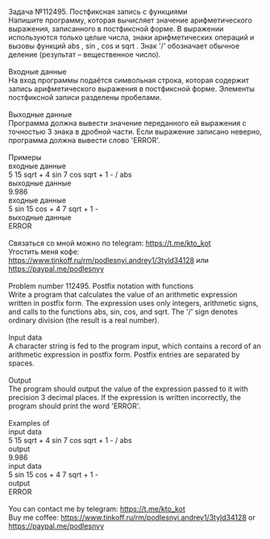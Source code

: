 Задача №112495. Постфиксная запись с функциями<br />Напишите программу, которая вычисляет значение арифметического выражения, записанного в постфиксной форме. В выражении используются только целые числа, знаки арифметических операций и вызовы функций abs , sin , cos и sqrt . Знак '/' обозначает обычное деление (результат – вещественное число).<br /><br />Входные данные<br />На вход программы подаётся символьная строка, которая содержит запись арифметического выражения в постфиксной форме. Элементы постфиксной записи разделены пробелами.<br /><br />Выходные данные<br />Программа должна вывести значение переданного ей выражения с точностью 3 знака в дробной части. Если выражение записано неверно, программа должна вывести слово 'ERROR'.<br /><br />Примеры<br />входные данные<br />5 15 sqrt + 4 sin 7 cos sqrt + 1 - / abs<br />выходные данные<br />9.986<br />входные данные<br />5 sin 15 cos + 4 7 sqrt + 1 -<br />выходные данные<br />ERROR<br /><br />Связаться со мной можно по telegram: https://t.me/kto_kot<br />Угостить меня кофе: https://www.tinkoff.ru/rm/podlesnyi.andrey1/3tyld34128 или https://paypal.me/podlesnyy<br /><br />Problem number 112495. Postfix notation with functions<br />Write a program that calculates the value of an arithmetic expression written in postfix form. The expression uses only integers, arithmetic signs, and calls to the functions abs, sin, cos, and sqrt. The '/' sign denotes ordinary division (the result is a real number).<br /><br />Input data<br />A character string is fed to the program input, which contains a record of an arithmetic expression in postfix form. Postfix entries are separated by spaces.<br /><br />Output<br />The program should output the value of the expression passed to it with precision 3 decimal places. If the expression is written incorrectly, the program should print the word 'ERROR'.<br /><br />Examples of<br />input data<br />5 15 sqrt + 4 sin 7 cos sqrt + 1 - / abs<br />output<br />9.986<br />input data<br />5 sin 15 cos + 4 7 sqrt + 1 -<br />output<br />ERROR<br /><br /> You can contact me by telegram: https://t.me/kto_kot <br /> Buy me coffee: https://www.tinkoff.ru/rm/podlesnyi.andrey1/3tyld34128 or https://paypal.me/podlesnyy